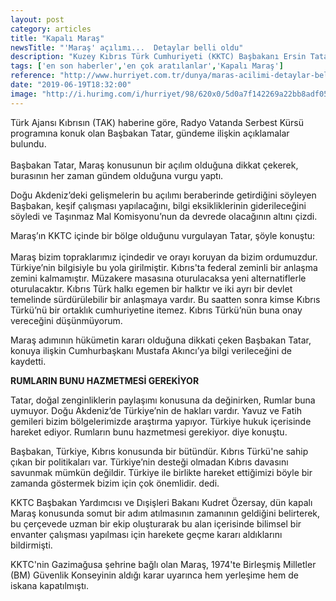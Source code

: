 ```yaml
---
layout: post
category: articles
title: "Kapalı Maraş"
newsTitle: "'Maraş' açılımı...  Detaylar belli oldu"
description: "Kuzey Kıbrıs Türk Cumhuriyeti (KKTC) Başbakanı Ersin Tatar, hükümetin Maraş ile ilgili açılımının Türkiye’nin bilgisi dahilinde yapıldığını belirtti."
tags: ['en son haberler','en çok aratılanlar','Kapalı Maraş']
reference: "http://www.hurriyet.com.tr/dunya/maras-acilimi-detaylar-belli-oldu-41249423"
date: "2019-06-19T18:32:00"
image: "http://i.hurimg.com/i/hurriyet/98/620x0/5d0a7f142269a22bb8adf05a.jpg"
---
```


<p>T&uuml;rk Ajansı Kıbrısın (TAK) haberine g&ouml;re, Radyo Vatanda Serbest K&uuml;rs&uuml; programına konuk olan Başbakan Tatar, g&uuml;ndeme ilişkin a&ccedil;ıklamalar bulundu.<br> <br>Başbakan Tatar, Maraş konusunun bir a&ccedil;ılım olduğuna dikkat &ccedil;ekerek, burasının her zaman g&uuml;ndem olduğuna vurgu yaptı.</p>
<p>Doğu Akdeniz&rsquo;deki gelişmelerin bu a&ccedil;ılımı beraberinde getirdiğini s&ouml;yleyen Başbakan, keşif &ccedil;alışması yapılacağını, bilgi eksikliklerinin giderileceğini s&ouml;yledi ve Taşınmaz Mal Komisyonu&rsquo;nun da devrede olacağının altını &ccedil;izdi.</p>
<p>Maraş&rsquo;ın KKTC i&ccedil;inde bir b&ouml;lge olduğunu vurgulayan Tatar, ş&ouml;yle konuştu:<br> <br> Maraş bizim topraklarımız i&ccedil;indedir ve orayı koruyan da bizim ordumuzdur. T&uuml;rkiye&rsquo;nin bilgisiyle bu yola girilmiştir. Kıbrıs'ta federal zeminli bir anlaşma zemini kalmamıştır. M&uuml;zakere masasına oturulacaksa yeni alternatiflerle oturulacaktır. Kıbrıs T&uuml;rk halkı egemen bir halktır ve iki ayrı bir devlet temelinde s&uuml;rd&uuml;r&uuml;lebilir bir anlaşmaya vardır. Bu saatten sonra kimse Kıbrıs T&uuml;rk&uuml;&rsquo;n&uuml; bir ortaklık cumhuriyetine itemez. Kıbrıs T&uuml;rk&uuml;&rsquo;n&uuml;n buna onay vereceğini d&uuml;ş&uuml;nm&uuml;yorum.</p>
<p>Maraş adımının h&uuml;k&uuml;metin kararı olduğuna dikkati &ccedil;eken Başbakan Tatar, konuya ilişkin Cumhurbaşkanı Mustafa Akıncı&rsquo;ya bilgi verileceğini de kaydetti.</p>
<p><strong>RUMLARIN BUNU HAZMETMESİ GEREKİYOR</strong></p>
<p>Tatar, doğal zenginliklerin paylaşımı konusuna da değinirken, Rumlar buna uymuyor. Doğu Akdeniz&rsquo;de T&uuml;rkiye&rsquo;nin de hakları vardır. Yavuz ve Fatih gemileri bizim b&ouml;lgelerimizde araştırma yapıyor. T&uuml;rkiye hukuk i&ccedil;erisinde hareket ediyor. Rumların bunu hazmetmesi gerekiyor. diye konuştu.</p>
<p>Başbakan, T&uuml;rkiye, Kıbrıs konusunda bir b&uuml;t&uuml;nd&uuml;r. Kıbrıs T&uuml;rk&uuml;'ne sahip &ccedil;ıkan bir politikaları var. T&uuml;rkiye&rsquo;nin desteği olmadan Kıbrıs davasını savunmak m&uuml;mk&uuml;n değildir. T&uuml;rkiye ile birlikte hareket ettiğimizi b&ouml;yle bir zamanda g&ouml;stermek bizim i&ccedil;in &ccedil;ok &ouml;nemlidir. dedi.</p>
<p>KKTC Başbakan Yardımcısı ve Dışişleri Bakanı Kudret &Ouml;zersay, d&uuml;n kapalı Maraş konusunda somut bir adım atılmasının zamanının geldiğini belirterek, bu &ccedil;er&ccedil;evede uzman bir ekip oluşturarak bu alan i&ccedil;erisinde bilimsel bir envanter &ccedil;alışması yapılması i&ccedil;in harekete ge&ccedil;me kararı aldıklarını bildirmişti.</p>
<p>KKTC'nin Gazimağusa şehrine bağlı olan Maraş, 1974'te Birleşmiş Milletler (BM) G&uuml;venlik Konseyinin aldığı karar uyarınca hem yerleşime hem de iskana kapatılmıştı.</p>
